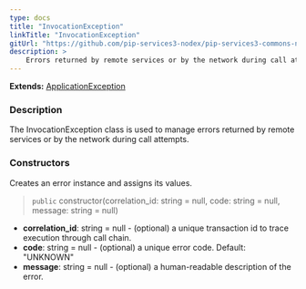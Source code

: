 ```yaml
---
type: docs
title: "InvocationException"
linkTitle: "InvocationException"
gitUrl: "https://github.com/pip-services3-nodex/pip-services3-commons-nodex"
description: >
    Errors returned by remote services or by the network during call attempts.
---
```


**Extends:** [ApplicationException](../application_exception)

### Description

The InvocationException class is used to manage errors returned by remote services or by the network during call attempts.

### Constructors
Creates an error instance and assigns its values.

> `public` constructor(correlation_id: string = null, code: string = null, message: string = null)

- **correlation_id**: string = null - (optional) a unique transaction id to trace execution through call chain.
- **code**: string = null - (optional) a unique error code. Default: "UNKNOWN"
- **message**: string = null - (optional) a human-readable description of the error.

